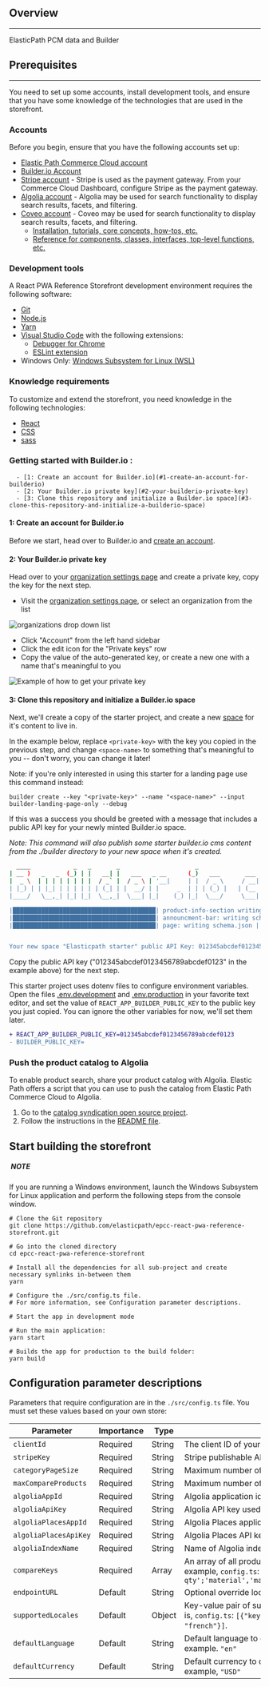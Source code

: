 ## Overview
-------------

ElasticPath PCM data and Builder

## Prerequisites
-------------

You need to set up some accounts, install development tools, and ensure that you have some knowledge of the technologies that are used in the storefront.

### [](https://documentation.elasticpath.com/commerce-cloud/docs/developer/get-started/reference-storefront.html#accounts)Accounts

Before you begin, ensure that you have the following accounts set up:

-   [Elastic Path Commerce Cloud account](https://dashboard.elasticpath.com/login)
-   [Builder.io Account](https://builder.io)
-   [Stripe account](https://dashboard.stripe.com/) - Stripe is used as the payment gateway. From your Commerce Cloud Dashboard, configure Stripe as the payment gateway.
-   [Algolia account](https://www.algolia.com/) - Algolia may be used for search functionality to display search results, facets, and filtering.
-   [Coveo account](https://www.coveo.com/en/products/platform) - Coveo may be used for search functionality to display search results, facets, and filtering.
    -   [Installation, tutorials, core concepts, how-tos, etc.](https://docs.coveo.com/en/375/javascript-search-framework/use-the-coveo-javascript-search-framework)
    -   [Reference for components, classes, interfaces, top-level functions, etc.](https://coveo.github.io/search-ui/globals.html)

### [](https://documentation.elasticpath.com/commerce-cloud/docs/developer/get-started/reference-storefront.html#development-tools)Development tools

A React PWA Reference Storefront development environment requires the following software:

-   [Git](https://git-scm.com/downloads)
-   [Node.js](https://nodejs.org/en/download/)
-   [Yarn](https://yarnpkg.com/)
-   [Visual Studio Code](https://code.visualstudio.com/) with the following extensions:
    -   [Debugger for Chrome](https://marketplace.visualstudio.com/items?itemName=msjsdiag.debugger-for-chrome)
    -   [ESLint extension](https://marketplace.visualstudio.com/items?itemName=dbaeumer.vscode-eslint)
-   Windows Only: [Windows Subsystem for Linux (WSL)](https://docs.microsoft.com/en-us/windows/wsl/about)

### [](https://documentation.elasticpath.com/commerce-cloud/docs/developer/get-started/reference-storefront.html#knowledge-requirements)Knowledge requirements

To customize and extend the storefront, you need knowledge in the following technologies:

-   [React](https://reactjs.org/)
-   [CSS](https://en.wikipedia.org/wiki/Cascading_Style_Sheets)
-   [sass](https://sass-lang.com/)


### Getting started with Builder.io :
      - [1: Create an account for Builder.io](#1-create-an-account-for-builderio)
      - [2: Your Builder.io private key](#2-your-builderio-private-key)
      - [3: Clone this repository and initialize a Builder.io space](#3-clone-this-repository-and-initialize-a-builderio-space)

#### 1: Create an account for Builder.io

Before we start, head over to Builder.io and [create an account](https://builder.io/signup).

#### 2: Your Builder.io private key

Head over to your [organization settings page](https://builder.io/account/organization?root=true) and create a
private key, copy the key for the next step.

- Visit the [organization settings page](https://builder.io/account/organization?root=true), or select
  an organization from the list 

![organizations drop down list](./docs/images/builder-io-organizations.png)

- Click "Account" from the left hand sidebar
- Click the edit icon for the "Private keys" row
- Copy the value of the auto-generated key, or create a new one with a name that's meaningful to you


![Example of how to get your private key](./docs/images/private-key-flow.png)

#### 3: Clone this repository and initialize a Builder.io space

Next, we'll create a copy of the starter project, and create a new
[space](https://www.builder.io/c/docs/spaces) for it's content to live
in.

In the example below, replace `<private-key>` with the key you copied
in the previous step, and change `<space-name>` to something that's
meaningful to you -- don't worry, you can change it later!

Note:
if you're only interested in using this starter for a landing page use this command instead:

```
builder create --key "<private-key>" --name "<space-name>" --input builder-landing-page-only --debug
```


If this was a success you should be greeted with a message that
includes a public API key for your newly minted Builder.io space.

*Note: This command will also publish some starter builder.io cms
content from the ./builder directory to your new space when it's
created.*

``` bash
  ____            _   _       _                     _                    _   _ 
| __ )   _   _  (_) | |   __| |   ___   _ __      (_)   ___       ___  | | (_)
|  _ \  | | | | | | | |  / _` |  / _ \ | '__|     | |  / _ \     / __| | | | |
| |_) | | |_| | | | | | | (_| | |  __/ | |     _  | | | (_) |   | (__  | | | |
|____/   \__,_| |_| |_|  \__,_|  \___| |_|    (_) |_|  \___/     \___| |_| |_|

|████████████████████████████████████████| product-info-section writing schema.json | 1/1
|████████████████████████████████████████| announcment-bar: writing schema.json | 1/1
|████████████████████████████████████████| page: writing schema.json | 2/2


Your new space "Elasticpath starter" public API Key: 012345abcdef0123456789abcdef0123
```

Copy the public API key ("012345abcdef0123456789abcdef0123" in the example above) for the next step.

This starter project uses dotenv files to configure environment variables.
Open the files [.env.development](./.env.development) and
[.env.production](./.env.production) in your favorite text editor, and
set the value of `REACT_APP_BUILDER_PUBLIC_KEY` to the public key you just copied.
You can ignore the other variables for now, we'll set them later.

```diff
+ REACT_APP_BUILDER_PUBLIC_KEY=012345abcdef0123456789abcdef0123
- BUILDER_PUBLIC_KEY=
```


### [](https://documentation.elasticpath.com/commerce-cloud/docs/developer/get-started/reference-storefront.html#push-the-product-catalog-to-algolia)Push the product catalog to Algolia

To enable product search, share your product catalog with Algolia. Elastic Path offers a script that you can use to push the catalog from Elastic Path Commerce Cloud to Algolia.

1.  Go to the [catalog syndication open source project](https://github.com/elasticpath/catalog-syndication).
2.  Follow the instructions in the [README file](https://github.com/elasticpath/catalog-syndication/blob/master/README.md#start-running-the-utilities).

[](https://documentation.elasticpath.com/commerce-cloud/docs/developer/get-started/reference-storefront.html#start-building-the-storefront)Start building the storefront
------------------------------------------------------------------------------------------------------------------------------------------------------------------------

#####  NOTE

If you are running a Windows environment, launch the Windows Subsystem for Linux application and perform the following steps from the console window.

```
# Clone the Git repository
git clone https://github.com/elasticpath/epcc-react-pwa-reference-storefront.git

# Go into the cloned directory
cd epcc-react-pwa-reference-storefront

# Install all the dependencies for all sub-project and create necessary symlinks in-between them
yarn

# Configure the ./src/config.ts file.
# For more information, see Configuration parameter descriptions.

# Start the app in development mode

# Run the main application:
yarn start

# Builds the app for production to the build folder:
yarn build

```

[](https://documentation.elasticpath.com/commerce-cloud/docs/developer/get-started/reference-storefront.html#configuration-parameter-descriptions)Configuration parameter descriptions
--------------------------------------------------------------------------------------------------------------------------------------------------------------------------------------

Parameters that require configuration are in the `./src/config.ts` file. You must set these values based on your own store:

| Parameter | Importance | Type | Description |
| --- | --- | --- | --- |
| `clientId` | Required | String | The client ID of your store. |
| `stripeKey` | Required | String | Stripe publishable API key. |
| `categoryPageSize` | Required | String | Maximum number of products to display on a category page. |
| `maxCompareProducts` | Required | String | Maximum number of products to display in compare view. |
| `algoliaAppId` | Required | String | Algolia application identifier. |
| `algoliaApiKey` | Required | String | Algolia API key used to read records. |
| `algoliaPlacesAppId` | Required | String | Algolia Places application identifier used for address lookup. |
| `algoliaPlacesApiKey` | Required | String | Algolia Places API key used for address lookup. |
| `algoliaIndexName` | Required | String | Name of Algolia index used for search functions. |
| `compareKeys` | Required | Array | An array of all product attributes to display in compare view. For example, `config.ts`: `'bulb','bulb';'max_watt','wattage';'bulb_qty','bulb-qty';'material','material';'finish','finish'` |
| `endpointURL` | Default | String | Optional override location of API endpoint. |
| `supportedLocales` | Default | Object | Key-value pair of supported languages for storefront. An example is, `config.ts`: `[{"key": "en","name": "english"},{"key": "fr","name": "french"}]`. |
| `defaultLanguage` | Default | String | Default language to display in storefront upon loading the page. For example. `"en"` |
| `defaultCurrency` | Default | String | Default currency to display in storefront upon loading the page. Fro example, `"USD"` |

